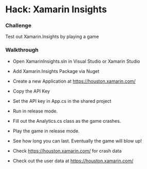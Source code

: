 # Hack: Xamarin Insights

### Challenge

Test out Xamarin.Insights by playing a game

### Walkthrough 

* Open XamarinInsights.sln in Visual Studio or Xamarin Studio

* Add Xamarin.Insights Package via Nuget

* Create a new Application at https://houston.xamarin.com/

* Copy the API Key

* Set the API key in App.cs in the shared project

* Run in release mode.

* Fill out the Analytics.cs class as the game crashes.

* Play the game in release mode.

* See how long you can last. Eventually the game will blow up!

* Check https://houston.xamarin.com/ for crash data

* Check out the user data at https://houston.xamarin.com/
